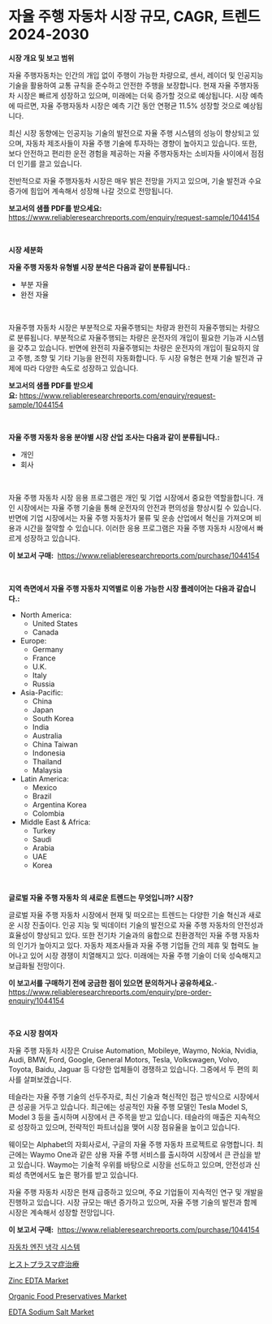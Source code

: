 <p><h1>자율 주행 자동차 시장 규모, CAGR, 트렌드 2024-2030</h1></p><p><strong>시장 개요 및 보고 범위</strong></p>
<p><p>자율 주행자동차는 인간의 개입 없이 주행이 가능한 차량으로, 센서, 레이더 및 인공지능 기술을 활용하여 교통 규칙을 준수하고 안전한 주행을 보장합니다. 현재 자율 주행자동차 시장은 빠르게 성장하고 있으며, 미래에는 더욱 증가할 것으로 예상됩니다. 시장 예측에 따르면, 자율 주행자동차 시장은 예측 기간 동안 연평균 11.5% 성장할 것으로 예상됩니다.</p><p>최신 시장 동향에는 인공지능 기술의 발전으로 자율 주행 시스템의 성능이 향상되고 있으며, 자동차 제조사들이 자율 주행 기술에 투자하는 경향이 높아지고 있습니다. 또한, 보다 안전하고 편리한 운전 경험을 제공하는 자율 주행자동차는 소비자들 사이에서 점점 더 인기를 끌고 있습니다.</p><p>전반적으로 자율 주행자동차 시장은 매우 밝은 전망을 가지고 있으며, 기술 발전과 수요 증가에 힘입어 계속해서 성장해 나갈 것으로 전망됩니다.</p></p>
<p><strong>보고서의 샘플 PDF를 받으세요:</strong> <a href="https://www.reliableresearchreports.com/enquiry/request-sample/1044154">https://www.reliableresearchreports.com/enquiry/request-sample/1044154</a></p>
<p>&nbsp;</p>
<p><strong>시장 세분화</strong></p>
<p><strong>자율 주행 자동차 유형별 시장 분석은 다음과 같이 분류됩니다.:</strong></p>
<p><ul><li>부분 자율</li><li>완전 자율</li></ul></p>
<p>&nbsp;</p>
<p><p>자율주행 자동차 시장은 부분적으로 자율주행되는 차량과 완전히 자율주행되는 차량으로 분류됩니다. 부분적으로 자율주행되는 차량은 운전자의 개입이 필요한 기능과 시스템을 갖추고 있습니다. 반면에 완전히 자율주행되는 차량은 운전자의 개입이 필요하지 않고 주행, 조향 및 기타 기능을 완전히 자동화합니다. 두 시장 유형은 현재 기술 발전과 규제에 따라 다양한 속도로 성장하고 있습니다.</p></p>
<p><strong>보고서의 샘플 PDF를 받으세요:</strong>&nbsp;<a href="https://www.reliableresearchreports.com/enquiry/request-sample/1044154">https://www.reliableresearchreports.com/enquiry/request-sample/1044154</a></p>
<p>&nbsp;</p>
<p><strong> 자율 주행 자동차 응용 분야별 시장 산업 조사는 다음과 같이 분류됩니다.:</strong></p>
<p><ul><li>개인</li><li>회사</li></ul></p>
<p>&nbsp;</p>
<p><p>자율 주행 자동차 시장 응용 프로그램은 개인 및 기업 시장에서 중요한 역할을합니다. 개인 시장에서는 자율 주행 기술을 통해 운전자의 안전과 편의성을 향상시킬 수 있습니다. 반면에 기업 시장에서는 자율 주행 자동차가 물류 및 운송 산업에서 혁신을 가져오며 비용과 시간을 절약할 수 있습니다. 이러한 응용 프로그램은 자율 주행 자동차 시장에서 빠르게 성장하고 있습니다.</p></p>
<p><strong>이 보고서 구매:</strong>&nbsp; <a href="https://www.reliableresearchreports.com/purchase/1044154">https://www.reliableresearchreports.com/purchase/1044154</a></p>
<p>&nbsp;</p>
<p><strong>지역 측면에서 자율 주행 자동차 지역별로 이용 가능한 시장 플레이어는 다음과 같습니다.:</strong></p>
<p><ul>
    <li>
        North America:
        <ul>
            <li>United States</li>
            <li>Canada</li>
        </ul>
    </li>
    <li>
        Europe:
        <ul>
            <li>Germany</li>
            <li>France</li>
            <li>U.K.</li>
            <li>Italy</li>
            <li>Russia</li>
        </ul>
    </li>
    <li>
        Asia-Pacific:
        <ul>
            <li>China</li>
            <li>Japan</li>
            <li>South Korea</li>
            <li>India</li>
            <li>Australia</li>
            <li>China Taiwan</li>
            <li>Indonesia</li>
            <li>Thailand</li>
            <li>Malaysia</li>
        </ul>
    </li>
    <li>
        Latin America:
        <ul>
            <li>Mexico</li>
            <li>Brazil</li>
            <li>Argentina Korea</li>
            <li>Colombia</li>
        </ul>
    </li>
    <li>
        Middle East & Africa:
        <ul>
            <li>Turkey</li>
            <li>Saudi</li>
            <li>Arabia</li>
            <li>UAE</li>
            <li>Korea</li>
        </ul>
    </li>
    </ul></p>
<p>&nbsp;</p>
<p><strong>글로벌 자율 주행 자동차 의 새로운 트렌드는 무엇입니까? 시장?</strong></p>
<p><p>글로벌 자율 주행 자동차 시장에서 현재 및 떠오르는 트렌드는 다양한 기술 혁신과 새로운 시장 진출이다. 인공 지능 및 빅데이터 기술의 발전으로 자율 주행 자동차의 안전성과 효율성이 향상되고 있다. 또한 전기차 기술과의 융합으로 친환경적인 자율 주행 자동차의 인기가 높아지고 있다. 자동차 제조사들과 자율 주행 기업들 간의 제휴 및 협력도 늘어나고 있어 시장 경쟁이 치열해지고 있다. 미래에는 자율 주행 기술이 더욱 성숙해지고 보급화될 전망이다.</p></p>
<p><strong>이 보고서를 구매하기 전에 궁금한 점이 있으면 문의하거나 공유하세요.</strong>- <a href="https://www.reliableresearchreports.com/enquiry/pre-order-enquiry/1044154">https://www.reliableresearchreports.com/enquiry/pre-order-enquiry/1044154</a></p>
<p>&nbsp;</p>
<p><strong>주요 시장 참여자</strong></p>
<p><p>자율 주행 자동차 시장은 Cruise Automation, Mobileye, Waymo, Nokia, Nvidia, Audi, BMW, Ford, Google, General Motors, Tesla, Volkswagen, Volvo, Toyota, Baidu, Jaguar 등 다양한 업체들이 경쟁하고 있습니다. 그중에서 두 편의 회사를 살펴보겠습니다.</p><p>테슬라는 자율 주행 기술의 선두주자로, 최신 기술과 혁신적인 접근 방식으로 시장에서 큰 성공을 거두고 있습니다. 최근에는 성공적인 자율 주행 모델인 Tesla Model S, Model 3 등을 출시하며 시장에서 큰 주목을 받고 있습니다. 테슬라의 매출은 지속적으로 성장하고 있으며, 전략적인 파트너십을 맺어 시장 점유율을 높이고 있습니다.</p><p>웨이모는 Alphabet의 자회사로서, 구글의 자율 주행 자동차 프로젝트로 유명합니다. 최근에는 Waymo One과 같은 상용 자율 주행 서비스를 출시하여 시장에서 큰 관심을 받고 있습니다. Waymo는 기술적 우위를 바탕으로 시장을 선도하고 있으며, 안전성과 신뢰성 측면에서도 높은 평가를 받고 있습니다.</p><p>자율 주행 자동차 시장은 현재 급증하고 있으며, 주요 기업들이 지속적인 연구 및 개발을 진행하고 있습니다. 시장 규모는 매년 증가하고 있으며, 자율 주행 기술의 발전과 함께 시장은 계속해서 성장할 전망입니다.</p></p>
<p><strong>이 보고서 구매:</strong>&nbsp;&nbsp;<a href="https://www.reliableresearchreports.com/purchase/1044154">https://www.reliableresearchreports.com/purchase/1044154</a></p>
<p><p><a href="https://github.com/crfsywufhm81415/Market-Research-Report-List-1/blob/main/5102605193004.md">자동차 엔진 냉각 시스템</a></p><p><a href="https://medium.com/@byroalenzuela76845/%E3%83%92%E3%82%B9%E3%83%88%E3%83%97%E3%83%A9%E3%82%B9%E3%83%9E%E7%97%87%E6%B2%BB%E7%99%82%E5%B8%82%E5%A0%B4%E3%81%AE%E8%AA%BF%E6%9F%BB%E3%83%AC%E3%83%9D%E3%83%BC%E3%83%88-%E3%81%9D%E3%81%AE%E6%AD%B4%E5%8F%B2%E3%81%8A%E3%82%88%E3%81%B32031%E5%B9%B4%E3%81%8B%E3%82%892031%E5%B9%B4%E3%81%BE%E3%81%A7%E3%81%AE%E4%BA%88%E6%B8%AC-dd06c4358f8e">ヒストプラスマ症治療</a></p><p><a href="https://github.com/Krish2023na/Market-Research-Report-List-3/blob/main/zinc-edta-market.md">Zinc EDTA Market</a></p><p><a href="https://view.publitas.com/reportprime-1/organic-food-preservatives-market-research-report-unlocks-analysis-on-the-market-financial-status-market-size-and-market-revenue-upto-2031/">Organic Food Preservatives Market</a></p><p><a href="https://github.com/bmorecock/Market-Research-Report-List-2/blob/main/edta-sodium-salt-market.md">EDTA Sodium Salt Market</a></p></p>
